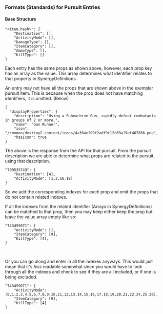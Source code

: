 ### Formats (Standards) for Pursuit Entries

#### Base Structure

```
"<item.hash>": {
    "Destination": [],
    "ActivityMode": [],
    "DamageType": [],
    "ItemCategory": [],
    "AmmoType": [],
    "KillType": []
}
```

Each entry has the same props as shown above, however, each prop key has an array as the value. This array determines what identifier relates to that property in SynergyDefinitions.

An entry may not have all the props that are shown above in the exemplar pursuit item. This is because when the prop does not have matching identifiers, it is omitted. (Below)

```
{
  "displayProperties": {
    "description": "Using a Submachine Gun, rapidly defeat combatants in groups of 2 or more.",
    "name": "Gun Runner",
    "icon": "/common/destiny2_content/icons/4a304e199f2adf9c12d03a19ef467666.png",
    "hasIcon": true
}
```

The above is the response from the API for that pursuit. From the pursuit description we are able to determine what props are related to the pursuit, using that description.


```
"709535749": {
    "Destination": [4],
    "ActivityMode": [1,2,16,18]
}
```

So we add the corresponding indexes for each prop and omit the props that do not contain related indexes.

If all the indexes from the related identifier (Arrays in SynergyDefinitions) can be matched to that prop, then you may keep either keep the prop but leave the value array empty like so:


```
"743499071": {
    "ActivityMode": [],
    "ItemCategory": [9],
    "KillType": [4],
}
```

<br>

Or you can go along and enter in all the indexes anyways. This would just mean that it's *less* readable somewhat since you would have to look through all the indexes and check to see if they are all included, or if one is being excluded.


```
"743499071": {
    "ActivityMode": [0,1,2,3,4,5,6,7,8,9,10,11,12,13,14,15,16,17,18,19,20,21,22,24,25,26],
    "ItemCategory": [9],
    "KillType": [4]
}
```